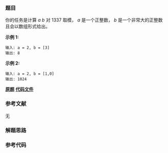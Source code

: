 ### 题目
你的任务是计算  _a_ _b_  对 1337 取模， _a_ 是一个正整数， _b_ 是一个非常大的正整数且会以数组形式给出。

**示例 1:**

    
    
    输入: a = 2, b = [3]
    输出: 8
    

**示例  2:**

    
    
    输入: a = 2, b = [1,0]
    输出: 1024

 **[原题](https://leetcode-cn.com/problems/super-pow/)**    **[代码文件]()**


### 参考文献
无

### 解题思路




### 参考代码

```go


```




